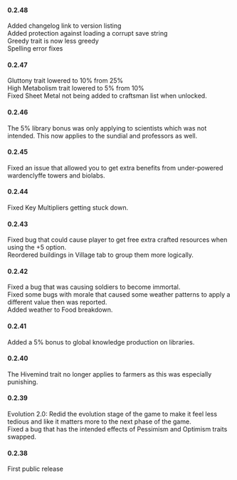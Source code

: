 #### 0.2.48
Added changelog link to version listing<br>
Added protection against loading a corrupt save string<br>
Greedy trait is now less greedy<br>
Spelling error fixes<br>

#### 0.2.47
Gluttony trait lowered to 10% from 25% <br>
High Metabolism trait lowered to 5% from 10% <br>
Fixed Sheet Metal not being added to craftsman list when unlocked.<br>

#### 0.2.46
The 5% library bonus was only applying to scientists which was not intended. This now applies to the sundial and professors as well.<br>

#### 0.2.45
Fixed an issue that allowed you to get extra benefits from under-powered wardenclyffe towers and biolabs.<br>

#### 0.2.44
Fixed Key Multipliers getting stuck down.<br>

#### 0.2.43
Fixed bug that could cause player to get free extra crafted resources when using the +5 option.<br>
Reordered buildings in Village tab to group them more logically.<br>

#### 0.2.42
Fixed a bug that was causing soldiers to become immortal.<br>
Fixed some bugs with morale that caused some weather patterns to apply a different value then was reported.<br>
Added weather to Food breakdown.<br>

#### 0.2.41
Added a 5% bonus to global knowledge production on libraries.<br>

#### 0.2.40
The Hivemind trait no longer applies to farmers as this was especially punishing.<br>

#### 0.2.39
Evolution 2.0: Redid the evolution stage of the game to make it feel less tedious and like it matters more to the next phase of the game.<br>
Fixed a bug that has the intended effects of Pessimism and Optimism traits swapped.<br>

#### 0.2.38
First public release<br>
